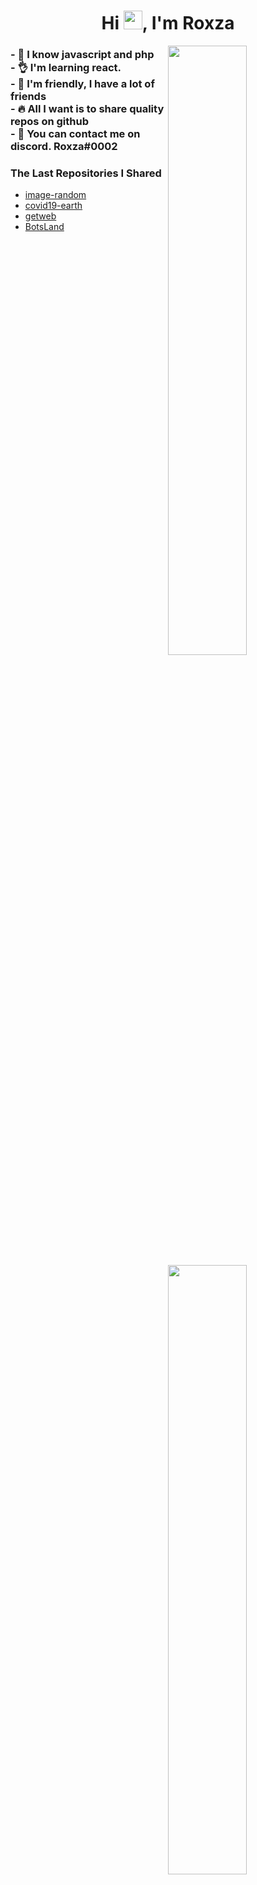 <h1 align="center">Hi <img src="https://raw.githubusercontent.com/MartinHeinz/MartinHeinz/master/wave.gif" width="30px">, I'm Roxza</h1>

<img width="50%" align="right" src="https://github-readme-stats.vercel.app/api?username=roxza&count_private=true&show_icons=true&theme=dark&hide_border=true&include_all_commits=true">
<img width="50%" height="1px" align="right" src="https://i.imgur.com/DkKayja.png">
<img width="50%" align="right" src="https://github-readme-stats.vercel.app/api/top-langs/?username=roxza&theme=dark&hide_border=true&layout=compact">

<h3 align="left">
- 📖️ I know javascript and php<br>
- 👌️ I'm learning react. <br>
- 💙️ I'm friendly, I have a lot of friends <br>
- 🔥️ All I want is to share quality repos on github <br>
- 🍍️ You can contact me on discord. Roxza#0002 <br>
</h3>

### The Last Repositories I Shared

- [image-random](https://github.com/Roxza/image-random)
- [covid19-earth](https://github.com/Roxza/covid19-earth)
- [getweb](https://github.com/Roxza/getweb)
- [BotsLand](https://github.com/Roxza/BotsLand)

